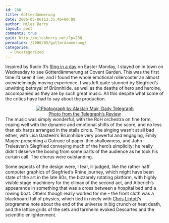 ```yaml
---
id: 288
title: Götterdämmerung
date: 2006-05-06T13:35:46+00:00
author: Miles Berry
layout: post 
comments: true
guid: http://milesberry.net/?p=288
permalink: /2006/05/gotterdammerung/
categories:
  - Uncategorized
---
```

Inspired by Radio 3&#8217;s [Ring in a day](http://www.bbc.co.uk/radio3/classical/thering/) on Easter Monday, I stayed on in town on Wednesday to see Götterdämmerung at Covent Garden. This was the first time I&#8217;d seen it live, and I found the whole emotional rollercoster an almost ovewhelmingly moving experience. I was left quite stunned by Siegfried&#8217;s unwitting betrayal of Brünnhilde. as well as the deaths of hero and heroine, accompanied as they are by such great music. All this despite what some of the critics have had to say about the production.

<div style="text-align: center">
  <a href="http://www.telegraph.co.uk/arts/main.jhtml?xml=/arts/2006/04/19/btring19.xml"><img src="http://www.telegraph.co.uk/arts/graphics/2006/04/19/btring.jpg" border="0" alt="Photograph by Alastair Muir, Daily Telegraph" /><br /> Photo from the Telegraph&#8217;s Review</a>
</div>

<!--more-->The music was simply wonderful, with the RoH orchestra on fine form, coping well with the dynamic and emotional shifts of the score, and no less than six harps arranged in the stalls circle. The singing wasn&#8217;t at all bad either, with Lisa Gasteen&#8217;s Brünnhilde very powerful and engaging, Emily Magee presenting a Gutrune of paper-thin shallowness, and John Treleaven&#8217;s Siegfried conveying much of the hero&#8217;s simplicity; he really didn&#8217;t deserve the booing from some parts of the audience as he took his curtain call. The chorus were outstanding.

Some aspects of the design were, I fear, ill judged, like the rather naff computer graphics of Siegfried&#8217;s Rhine journey, which might have been state of the art in the late 80s, the bizzarely rotating platform, with highly visible stage machinery for the climax of the second act, and Alberich&#8217;s appearance in something that was a cross between a hospital bed and a rowing boat. Others though really worked for me &#8211; the front cloth was a blackboard full of physics, which tied in nicely with [Chris Lintott](http://chrislintott.blogspot.com/)&#8216;s programme note about the end of the universe in big crunch or heat death, and the lattice grids of the sets and tarnhelm evoked Descartes and the scientific enlightenment.